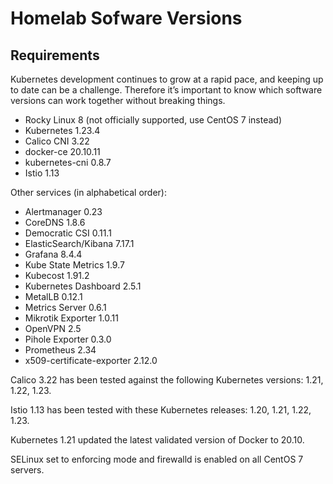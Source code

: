 # Homelab Sofware Versions

## Requirements

Kubernetes development continues to grow at a rapid pace, and keeping up to date can be a challenge. Therefore it’s important to know which software versions can work together without breaking things.

* Rocky Linux 8 (not officially supported, use CentOS 7 instead)
* Kubernetes 1.23.4
* Calico CNI 3.22
* docker-ce 20.10.11
* kubernetes-cni 0.8.7
* Istio 1.13

Other services (in alphabetical order):

* Alertmanager 0.23
* CoreDNS 1.8.6
* Democratic CSI 0.11.1
* ElasticSearch/Kibana 7.17.1
* Grafana 8.4.4
* Kube State Metrics 1.9.7
* Kubecost 1.91.2
* Kubernetes Dashboard 2.5.1
* MetalLB 0.12.1
* Metrics Server 0.6.1
* Mikrotik Exporter 1.0.11
* OpenVPN 2.5
* Pihole Exporter 0.3.0
* Prometheus 2.34
* x509-certificate-exporter 2.12.0

Calico 3.22 has been tested against the following Kubernetes versions: 1.21, 1.22, 1.23.

Istio 1.13 has been tested with these Kubernetes releases: 1.20, 1.21, 1.22, 1.23.

Kubernetes 1.21 updated the latest validated version of Docker to 20.10.

SELinux set to enforcing mode and firewalld is enabled on all CentOS 7 servers.
